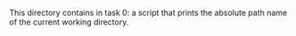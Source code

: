 This directory contains 
in task 0: a script that prints the absolute path name of the current working directory.
